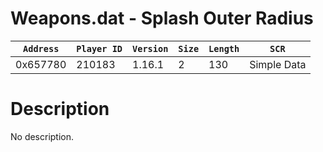 # Weapons.dat - Splash Outer Radius

| `Address` | `Player ID` | `Version` | `Size` | `Length` | `SCR` |
| ---------- | ----------- | --------- | ------ | -------- | ---- |
| 0x657780 | 210183 | 1.16.1 | 2 | 130 | Simple Data |

# Description

No description.